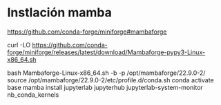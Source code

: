# Instlación mamba
https://github.com/conda-forge/miniforge#mambaforge

curl -LO https://github.com/conda-forge/miniforge/releases/latest/download/Mambaforge-pypy3-Linux-x86_64.sh

bash Mambaforge-Linux-x86_64.sh -b -p /opt/mambaforge/22.9.0-2/
source /opt/mambaforge/22.9.0-2/etc/profile.d/conda.sh 
conda activate base
mamba install jupyterlab jupyterhub jupyterlab-system-monitor nb_conda_kernels
